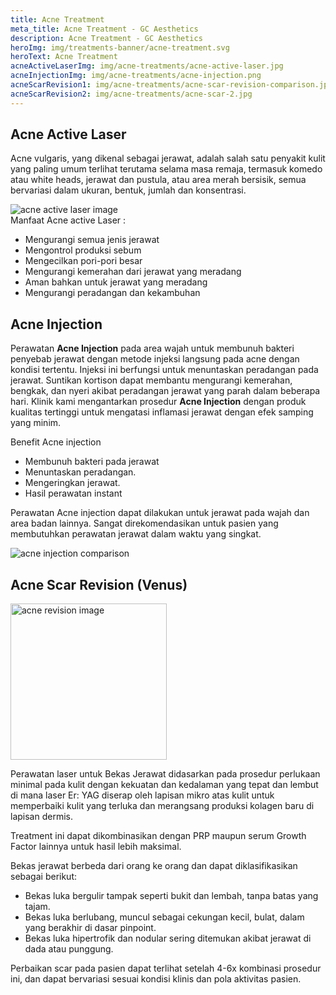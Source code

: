 ```yaml
---
title: Acne Treatment
meta_title: Acne Treatment - GC Aesthetics
description: Acne Treatment - GC Aesthetics
heroImg: img/treatments-banner/acne-treatment.svg
heroText: Acne Treatment
acneActiveLaserImg: img/acne-treatments/acne-active-laser.jpg
acneInjectionImg: img/acne-treatments/acne-injection.png
acneScarRevision1: img/acne-treatments/acne-scar-revision-comparison.jpg
acneScarRevision2: img/acne-treatments/acne-scar-2.jpg
---
```


<div class="container-fluid c-bg-icon">

<div class="container">
<div class="row mt-n4 py-5">
<div class="col-12 ">

## Acne Active Laser

Acne vulgaris, yang dikenal sebagai jerawat, adalah salah satu penyakit
kulit yang paling umum terlihat terutama selama masa remaja, termasuk
komedo atau white heads, jerawat dan pustula, atau area merah bersisik,
semua bervariasi dalam ukuran, bentuk, jumlah dan konsentrasi.

</div>
<div class="col-12">
<div class="row">
<div class="col-12 col-lg-6">

<img :src="acneActiveLaserImg" class="object-fit-contain w-100 shadow-sm" alt="acne active laser image" />

</div>
<div class="col-12 col-lg-6 mt-3 mt-lg-0">

<div class="card h-100" style="border-radius: 30px">
<div class="card-body d-flex align-items-center px-5">
<div>
Manfaat Acne active Laser :

<ul class="dash">
<li>Mengurangi semua jenis jerawat</li>
<li>Mengontrol produksi sebum</li>
<li>Mengecilkan pori-pori besar</li>
<li>Mengurangi kemerahan dari jerawat yang meradang</li>
<li>Aman bahkan untuk jerawat yang meradang</li>
<li>Mengurangi peradangan dan kekambuhan</li>
</ul>
</div>
</div>

</div>
</div>
</div>
</div>
</div>
</div>
</div>

<div class="container mt-4">
<div class="row">
<div class="col">

## Acne Injection

Perawatan **Acne Injection** pada area wajah untuk membunuh bakteri penyebab jerawat dengan metode injeksi langsung pada acne dengan kondisi tertentu.
Injeksi ini berfungsi untuk menuntaskan peradangan pada jerawat. Suntikan kortison dapat membantu mengurangi kemerahan, bengkak,
dan nyeri akibat peradangan jerawat yang parah dalam beberapa hari. Klinik kami mengantarkan prosedur **Acne Injection** dengan produk
kualitas tertinggi untuk mengatasi inflamasi jerawat dengan efek samping yang minim.

</div>
</div>

<div class="row">
<div class="col-12 col-lg-6">

<div class="card border-0">
<div class="card-body p-5 c-bg-icon d-flex align-items-center" style="border-radius: 30px">
<div>
Benefit Acne injection

<ul class="dash">
<li>Membunuh bakteri pada jerawat</li>
<li>Menuntaskan peradangan.</li>
<li>Mengeringkan jerawat.</li>
<li>Hasil perawatan instant</li>
</ul>

Perawatan Acne injection dapat dilakukan untuk jerawat pada wajah
dan area badan lainnya. Sangat direkomendasikan untuk pasien yang
membutuhkan perawatan jerawat dalam waktu yang singkat.

</div>
</div>
</div>
</div>
<div class="col-12 col-lg-6 mt-3 mt-lg-0">

<img :src="acneInjectionImg" class="w-100 shadow-sm object-fit-cover" alt="acne injection comparison" />

</div>
</div>
</div>

<div class="container-fluid c-bg-icon mb-n5">
<div class="container">
<div class="row mt-4">
<div class="col-12 mt-5">

## Acne Scar Revision (Venus)

<div class="row">
<div class="col-12 col-lg-6">

<img :src="acneScarRevision1" class="w-100 shadow-sm object-fit-cover" style="height: 250px;" alt="acne revision image" />
</div>

<div class="col-12 col-lg-6 mt-4 mt-lg-0">

Perawatan laser untuk Bekas Jerawat didasarkan pada prosedur perlukaan minimal pada kulit dengan kekuatan dan
kedalaman yang tepat dan lembut di mana laser Er: YAG diserap oleh lapisan mikro atas kulit untuk memperbaiki
kulit yang terluka dan merangsang produksi kolagen baru di lapisan dermis.

Treatment ini dapat dikombinasikan dengan PRP maupun serum Growth Factor lainnya untuk hasil lebih maksimal.

</div>
</div>

<div class="row mt-4">
<div class="col">
Bekas jerawat berbeda dari orang ke orang dan dapat diklasifikasikan sebagai berikut:

<ul class="dash">
<li>Bekas luka bergulir tampak seperti bukit dan lembah, tanpa batas yang tajam.</li>
<li>Bekas luka berlubang, muncul sebagai cekungan kecil, bulat, dalam yang berakhir di dasar pinpoint.</li>
<li>Bekas luka hipertrofik dan nodular sering ditemukan akibat jerawat di dada atau punggung.</li>
</ul>

Perbaikan scar pada pasien dapat terlihat setelah 4-6x kombinasi prosedur ini, dan dapat bervariasi sesuai kondisi klinis dan pola aktivitas pasien.

</div>
</div>

<div class="row py-3">
</div>

</div>
</div>
</div>
</div>
